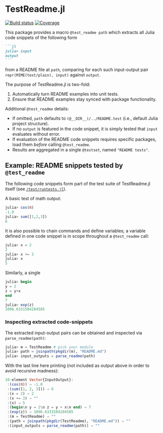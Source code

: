 # TestReadme.jl

[![Build status][ci-status-img]][ci-status-url] [![Coverage][coverage-img]][coverage-url]

This package provides a macro `@test_readme path` which extracts all Julia code snippets of the following form
~~~md
```jl 
julia> input
output
```
~~~
from a README file at `path`, comparing for each such input-output pair `repr(MIME(text/plain), input)` against `output`.

The purpose of TestReadme.jl is two-fold:
1. Automatically turn README examples into unit tests.
2. Ensure that README examples stay synced with package functionality.

Additional `@test_readme` details:
- If omitted, `path` defaults to `(@__DIR__)/../README.test` (i.e., default Julia project structure).
- If no `output` is featured in the code snippet, it is simply tested that `input` evaluates without error.
- If evaluation of the README code snippets requires specific packages, load them *before* calling `@test_readme`.
- Results are aggregated in a single `@testset`, named `"README tests"`.

## Example: README snippets tested by `@test_readme` 

The following code snippets form part of the test suite of TestReadme.jl itself (see [`/test/runtests.jl`](https://github.com/thchr/TestReadme.jl/blob/main/test/runtests.jl)).

A basic test of math output:
```jl
julia> cos(π)
-1.0
julia> sum([1,2,3])
6
```

It is also possible to chain commands and define variables; a variable defined in one code snippet is in scope throughout a `@test_readme` call:
```jl
julia> x = 2
2
julia> x += 3
julia> x
5
```

Similarly, a single 
```jl
julia> begin
y = 2
z = y+x
end
7
julia> exp(z)
1096.6331584284585
```

### Inspecting extracted code-snippets
The extracted input-output pairs can be obtained and inspected via `parse_readme(path)`:
```jl
julia> m = TestReadme # pick your module
julia> path = joinpath(pkgdir(m), "README.md")
julia> input_outputs = parse_readme(path)
```
With the last line here printing (not included as output above in order to avoid recursive madness):
```jl
10-element Vector{InputOutput}:
 :(cos(π)) ⇒ -1.0
 :(sum([1, 2, 3])) ⇒ 6
 :(x = 2) ⇒ 2
 :(x += 3) ⇒ ""
 :(x) ⇒ 5
 :(begin\n y = 2\n z = y + x\n end) ⇒ 7
 :(exp(z)) ⇒ 1096.6331584284585
 :(m = TestReadme) ⇒ ""
 :(path = joinpath(pkgdir(TestReadme), "README.md")) ⇒ ""
 :(input_outputs = parse_readme(path)) ⇒ ""
```

[ci-status-img]:   https://github.com/thchr/TestReadme.jl/actions/workflows/CI.yml/badge.svg?branch=main
[ci-status-url]:   https://github.com/thchr/TestReadme.jl/actions/workflows/CI.yml?query=branch%3Amain
[coverage-img]:    https://codecov.io/gh/thchr/TestReadme.jl/branch/main/graph/badge.svg
[coverage-url]:    https://codecov.io/gh/thchr/TestReadme.jl